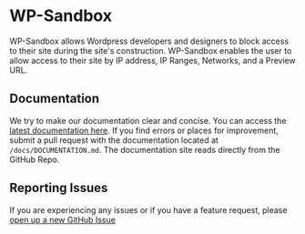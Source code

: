 WP-Sandbox
==========

WP-Sandbox allows Wordpress developers and designers to block access to their site during the site's construction.  WP-Sandbox enables the user to allow access to their site by IP address, IP Ranges, Networks, and a Preview URL.

## Documentation
We try to make our documentation clear and concise. You can access the [latest documentation here](https://open.521dimensions.com/wp-sandbox/docs). If you find errors or places for improvement, submit a pull request with the documentation located at `/docs/DOCUMENTATION.md`. The documentation site reads directly from the GitHub Repo.

## Reporting Issues

If you are experiencing any issues or if you have a feature request, please [open up a new GitHub Issue](https://github.com/521dimensions/wp-sandbox/issues/new)